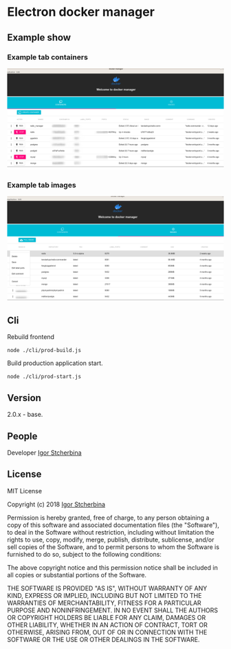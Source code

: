 # Electron docker manager
## Example show
### Example tab containers
![Password storage screenshot](https://raw.githubusercontent.com/eagle7410/electron_docker_manager/master/docs-attach/cont.png)
### Example tab images
![Password storage screenshot](https://raw.githubusercontent.com/eagle7410/electron_docker_manager/master/docs-attach/img.png)
## Cli

Rebuild frontend
```
node ./cli/prod-build.js
```

Build production application start.
```
node ./cli/prod-start.js
```

## Version
2.0.x - base.

## People
Developer [Igor Stcherbina](https://github.com/eagle7410)

## License

MIT License

Copyright (c) 2018 [Igor Stcherbina](https://github.com/eagle7410)

Permission is hereby granted, free of charge, to any person obtaining a copy
of this software and associated documentation files (the "Software"), to deal
in the Software without restriction, including without limitation the rights
to use, copy, modify, merge, publish, distribute, sublicense, and/or sell
copies of the Software, and to permit persons to whom the Software is
furnished to do so, subject to the following conditions:

The above copyright notice and this permission notice shall be included in all
copies or substantial portions of the Software.

THE SOFTWARE IS PROVIDED "AS IS", WITHOUT WARRANTY OF ANY KIND, EXPRESS OR
IMPLIED, INCLUDING BUT NOT LIMITED TO THE WARRANTIES OF MERCHANTABILITY,
FITNESS FOR A PARTICULAR PURPOSE AND NONINFRINGEMENT. IN NO EVENT SHALL THE
AUTHORS OR COPYRIGHT HOLDERS BE LIABLE FOR ANY CLAIM, DAMAGES OR OTHER
LIABILITY, WHETHER IN AN ACTION OF CONTRACT, TORT OR OTHERWISE, ARISING FROM,
OUT OF OR IN CONNECTION WITH THE SOFTWARE OR THE USE OR OTHER DEALINGS IN THE
SOFTWARE.
